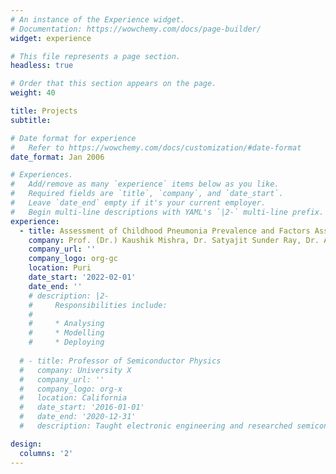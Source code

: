 ```yaml
---
# An instance of the Experience widget.
# Documentation: https://wowchemy.com/docs/page-builder/
widget: experience

# This file represents a page section.
headless: true

# Order that this section appears on the page.
weight: 40

title: Projects
subtitle:

# Date format for experience
#   Refer to https://wowchemy.com/docs/customization/#date-format
date_format: Jan 2006

# Experiences.
#   Add/remove as many `experience` items below as you like.
#   Required fields are `title`, `company`, and `date_start`.
#   Leave `date_end` empty if it's your current employer.
#   Begin multi-line descriptions with YAML's `|2-` multi-line prefix.
experience:
  - title: Assessment of Childhood Pneumonia Prevalence and Factors Associated with it in Puri District, Odisha 
    company: Prof. (Dr.) Kaushik Mishra, Dr. Satyajit Sunder Ray, Dr. Amit Pritam Swain
    company_url: ''
    company_logo: org-gc
    location: Puri
    date_start: '2022-02-01'
    date_end: ''
    # description: |2-
    #     Responsibilities include:
    #     
    #     * Analysing
    #     * Modelling
    #     * Deploying
        
  # - title: Professor of Semiconductor Physics
  #   company: University X
  #   company_url: ''
  #   company_logo: org-x
  #   location: California
  #   date_start: '2016-01-01'
  #   date_end: '2020-12-31'
  #   description: Taught electronic engineering and researched semiconductor physics.

design:
  columns: '2'
---
```

